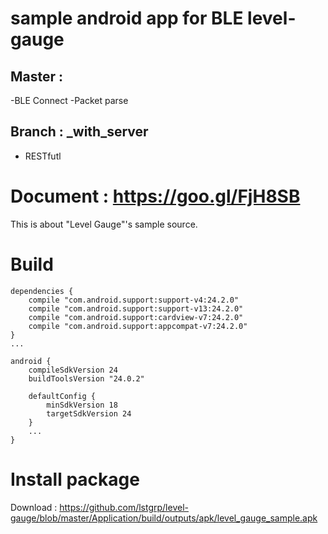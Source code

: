 # sample android app for BLE level-gauge

## Master : 
-BLE Connect
-Packet parse
## Branch : _with_server
- RESTfutl

# Document : https://goo.gl/FjH8SB

This is about "Level Gauge"'s sample source.

# Build


    dependencies {
        compile "com.android.support:support-v4:24.2.0"
        compile "com.android.support:support-v13:24.2.0"
        compile "com.android.support:cardview-v7:24.2.0"
        compile "com.android.support:appcompat-v7:24.2.0"
    }
    ...

    android {
        compileSdkVersion 24
        buildToolsVersion "24.0.2"
        
        defaultConfig {
            minSdkVersion 18
            targetSdkVersion 24
        }
        ...
    }

# Install package
 Download : https://github.com/lstgrp/level-gauge/blob/master/Application/build/outputs/apk/level_gauge_sample.apk
 
